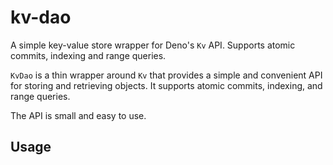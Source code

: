 # kv-dao

A simple key-value store wrapper for Deno's `Kv` API. Supports atomic commits, indexing and range queries.

`KvDao` is a thin wrapper around `Kv` that provides a simple and convenient API for storing and retrieving objects. It supports atomic
commits, indexing, and range queries.

The API is small and easy to use.

## Usage
